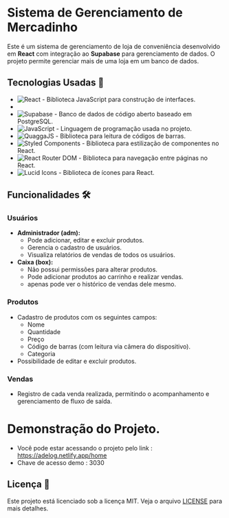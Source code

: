 # Sistema de Gerenciamento de Mercadinho

Este é um sistema de gerenciamento de loja de conveniência desenvolvido em **React** com integração ao **Supabase** para gerenciamento de dados. O projeto permite gerenciar mais de uma loja em um banco de dados.

## Tecnologias Usadas 🚀

- ![React](https://img.shields.io/badge/React-61DAFB?style=flat&logo=react&logoColor=black) - Biblioteca JavaScript para construção de interfaces.
- 
- ![Supabase](https://img.shields.io/badge/Supabase-3ECF8E?style=flat&logo=supabase&logoColor=white) - Banco de dados de código aberto baseado em PostgreSQL.
- ![JavaScript](https://img.shields.io/badge/JavaScript-F7DF1E?style=flat&logo=javascript&logoColor=black) - Linguagem de programação usada no projeto.
- ![QuaggaJS](https://img.shields.io/badge/QuaggaJS-000000?style=flat&logo=barcode&logoColor=white) - Biblioteca para leitura de códigos de barras.
- ![Styled Components](https://img.shields.io/badge/Styled%20Components-DB7093?style=flat&logo=styled-components&logoColor=white) - Biblioteca para estilização de componentes no React.
- ![React Router DOM](https://img.shields.io/badge/React%20Router%20DOM-CA4245?style=flat&logo=react-router&logoColor=white) - Biblioteca para navegação entre páginas no React.
- ![Lucid Icons](https://img.shields.io/badge/Lucid%20Icons-000000?style=flat&logo=lucid&logoColor=white) - Biblioteca de ícones para React.



## Funcionalidades 🛠️
### Usuários

- **Administrador (adm):**
  - Pode adicionar, editar e excluir produtos.
  - Gerencia o cadastro de usuários.
  - Visualiza relatórios de vendas de todos os usuários.
- **Caixa (box):**
  - Não possui permissões para alterar produtos.
  - Pode adicionar produtos ao carrinho e realizar vendas.
  - apenas pode ver o histórico de vendas dele mesmo.

### Produtos

- Cadastro de produtos com os seguintes campos:
  - Nome
  - Quantidade
  - Preço
  - Código de barras (com leitura via câmera do dispositivo).
  - Categoria
- Possibilidade de editar e excluir produtos.

### Vendas

- Registro de cada venda realizada, permitindo o acompanhamento e gerenciamento de fluxo de saída.

# Demonstração do Projeto.

- Você pode estar acessando o projeto pelo link : https://adelog.netlify.app/home
- Chave de acesso demo : 3030

## Licença 📄

Este projeto está licenciado sob a licença MIT. Veja o arquivo [LICENSE](LICENSE.txt) para mais detalhes.




